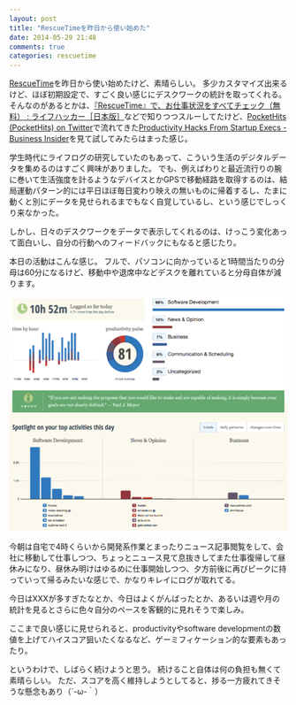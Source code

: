 ```yaml
---
layout: post
title: "RescueTimeを昨日から使い始めた"
date: 2014-05-29 21:48
comments: true
categories: rescuetime
---
```


[RescueTime](https://www.rescuetime.com)を昨日から使い始めたけど、素晴らしい。
多少カスタマイズ出来るけど、ほぼ初期設定で、すごく良い感じにデスクワークの統計を取ってくれる。
そんなのがあるとかは、[『RescueTime』で、お仕事状況をすべてチェック（無料） : ライフハッカー［日本版］](http://www.lifehacker.jp/2009/03/rescuetime.html)などで知りつつスルーしてたけど、[PocketHits (PocketHits) on Twitter](https://twitter.com/PocketHits)で流れてきた[Productivity Hacks From Startup Execs - Business Insider](http://www.businessinsider.com/productivity-hacks-from-startup-execs-2014-5?utm_source=pocket&utm_medium=twitter&utm_campaign=pockethits)を見て試してみたらはまった感じ。

学生時代にライフログの研究していたのもあって、こういう生活のデジタルデータを集めるのはすごく興味がありました。
でも、例えばわりと最近流行りの腕に巻いて生活強度を計るようなデバイスとかGPSで移動経路を取得するのは、結局運動パターン的には平日ほぼ毎日変わり映えの無いものに帰着するし、たまに動くと別にデータを見せられるまでもなく自覚しているし、という感じでしっくり来なかった。

しかし、日々のデスクワークをデータで表示してくれるのは、けっこう変化あって面白いし、自分の行動へのフィードバックにもなると感じたり。

本日の活動はこんな感じ。
フルで、パソコンに向かっていると1時間当たりの分母は60分になるけど、移動中や退席中などデスクを離れていると分母自体が減ります。

![RescueTime](/images/post/RescueTime.png)

今朝は自宅で4時くらいから開発系作業とまったりニュース記事閲覧をして、会社に移動して仕事しつつ、ちょっとニュース見て息抜きしてまた仕事復帰して昼休みになり、昼休み明けはゆるめに仕事開始しつつ、夕方前後に再びピークに持っていって帰るみたいな感じで、かなりキレイにログが取れてる。

今日はXXXが多すぎたなとか、今日はよくがんばったとか、あるいは週や月の統計を見るとさらに色々自分のペースを客観的に見れそうで楽しみ。

ここまで良い感じに見せられると、productivityやsoftware developmentの数値を上げてハイスコア狙いたくなるなど、ゲーミフィケーション的な要素もあったり。

というわけで、しばらく続けようと思う。
続けること自体は何の負担も無くて素晴らしい。
ただ、スコアを高く維持しようとしてると、捗る一方疲れてきそうな懸念もあり（´-ω-｀）